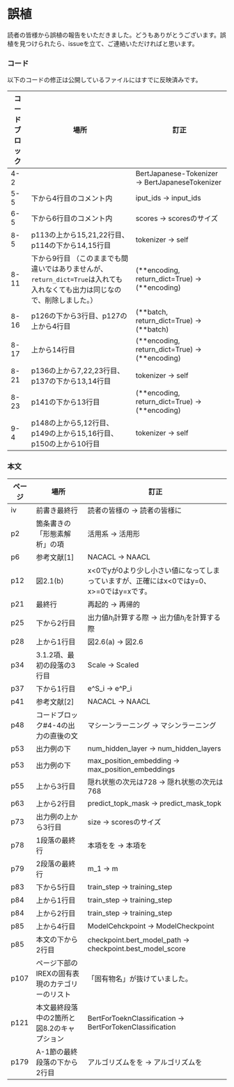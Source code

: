 # 誤植

読者の皆様から誤植の報告をいただきました。どうもありがとうございます。誤植を見つけられたら、issueを立て、ご連絡いただければと思います。

### コード

以下のコードの修正は公開しているファイルにはすでに反映済みです。

| コードブロック | 場所 | 訂正 |
| ---- | ---- | --- |
| 4-2 || BertJapanese-Tokenizer -> BertJapaneseTokenizer |
| 5-5 | 下から4行目のコメント内 | iput_ids -> input_ids |
| 6-5 | 下から6行目のコメント内 | scores -> scoresのサイズ |
| 8-5 | p113の上から15,21,22行目、p114の下から14,15行目 | tokenizer -> self |
| 8-11 | 下から9行目 （このままでも間違いではありませんが、`return_dict=True`は入れても入れなくても出力は同じなので、削除しました。） | (\*\*encoding, return_dict=True) -> (\*\*encoding)|
| 8-16 | p126の下から3行目、p127の上から4行目 | (\*\*batch, return_dict=True) -> (\*\*batch)|
| 8-17 | 上から14行目 | (\*\*encoding, return_dict=True) -> (\*\*encoding)|
| 8-21 | p136の上から7,22,23行目、p137の下から13,14行目 | tokenizer -> self |
| 8-23 | p141の下から13行目 | (\*\*encoding, return_dict=True) -> (\*\*encoding)|
| 9-4 | p148の上から5,12行目、p149の上から15,16行目、p150の上から10行目 | tokenizer -> self |

### 本文

| ページ | 場所 | 訂正 |
| ---- | ---- | --- |
| iv | 前書き最終行 | 読者の皆様の -> 読者の皆様に |
| p2  | 箇条書きの「形態素解析」の項 | 活用系 -> 活用形 |
| p6  | 参考文献[1] | NACACL -> NAACL |
| p12 | 図2.1(b) | x<0でyが0より少し小さい値になってしまっていますが、正確にはx<0ではy=0、x>=0ではy=xです。| 
| p21 | 最終行 | 再起的 -> 再帰的 |
| p25 | 下から2行目 | 出力値$h_i$計算する際 -> 出力値$h_i$を計算する際 |
| p28 | 上から1行目 | 図2.6(a) -> 図2.6 |
| p34 | 3.1.2項、最初の段落の3行目 | Scale -> Scaled |
| p37 | 下から1行目 | e^S_i -> e^P_i |
| p41 | 参考文献[2] | NACACL -> NAACL |
| p48 | コードブロック#4-4の出力の直後の文 | マシーンラーニング -> マシンラーニング |
| p53 | 出力例の下 | num_hidden_layer -> num_hidden_layers |
| p53 | 出力例の下 | max_position_embedding -> max_position_embeddings |
| p55 | 上から3行目 | 隠れ状態の次元は728 -> 隠れ状態の次元は768 |
| p63 | 上から2行目 | predict_topk_mask -> predict_mask_topk |
| p73 | 出力例の上から3行目 | size -> scoresのサイズ |
| p78 | 1段落の最終行 | 本項をを -> 本項を |
| p79 | 2段落の最終行 | m_1 -> m |
| p83 | 下から5行目 | train_step -> training_step |
| p84 | 上から1行目 | train_step -> training_step |
| p84 | 上から2行目 | train_step -> training_step |
| p85 | 上から4行目 | ModelCehckpoint -> ModelCheckpoint |
| p85 | 本文の下から2行目 | checkpoint.bert_model_path -> checkpoint.best_model_score |
| p107 | ページ下部のIREXの固有表現のカテゴリーのリスト | 「固有物名」が抜けていました。|
| p121 | 本文最終段落中の2箇所と図8.2のキャプション| BertForToeknClassification -> BertForTokenClassification |
| p179 | A-1節の最終段落の下から2行目 | アルゴリズムをを -> アルゴリズムを |

